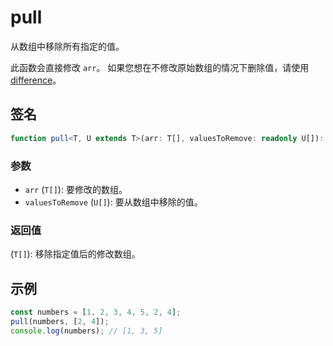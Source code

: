 # pull

从数组中移除所有指定的值。

此函数会直接修改 `arr`。
如果您想在不修改原始数组的情况下删除值，请使用 [difference](./difference.md)。

## 签名

```typescript
function pull<T, U extends T>(arr: T[], valuesToRemove: readonly U[]): T[];
```

### 参数

- `arr` (`T[]`): 要修改的数组。
- `valuesToRemove` (`U[]`): 要从数组中移除的值。

### 返回值

(`T[]`): 移除指定值后的修改数组。

## 示例

```typescript
const numbers = [1, 2, 3, 4, 5, 2, 4];
pull(numbers, [2, 4]);
console.log(numbers); // [1, 3, 5]
```
